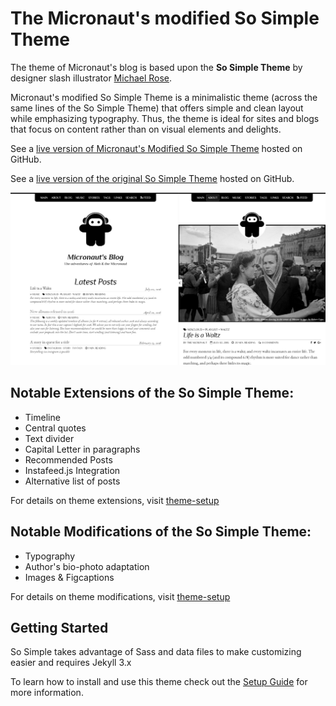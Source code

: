 # The Micronaut's modified So Simple Theme 

The theme of Micronaut's blog is based upon the  **So Simple Theme**  by designer slash illustrator [Michael Rose](http://mademistakes.com).

Micronaut's modified So Simple Theme is a minimalistic theme (across the same lines of the So Simple Theme) that offers simple and clean layout while emphasizing typography. Thus, the theme is ideal for sites and blogs that focus on content rather than on visual elements and delights.

See a [live version of Micronaut's Modified So Simple Theme](http://themicronaut.github.io/) hosted on GitHub.

See a [live version of the original So Simple Theme](http://mmistakes.github.io/so-simple-theme/) hosted on GitHub.

![screenshot of So Simple Theme](/images/so-simple-theme-preview.jpg)

## Notable Extensions of the So Simple Theme:
* Timeline
* Central quotes
* Text divider
* Capital Letter in paragraphs
* Recommended Posts
* Instafeed.js Integration
* Alternative list of posts

For details on theme extensions, visit [theme-setup](http://themicronaut.github.io/theme-setup/#alehs-customizations)

## Notable Modifications of the So Simple Theme:
* Typography
* Author's bio-photo adaptation
* Images & Figcaptions

For details on theme modifications, visit [theme-setup](http://themicronaut.github.io/theme-setup/#alehs-customizations)

## Getting Started
So Simple takes advantage of Sass and data files to make customizing easier and requires Jekyll 3.x

To learn how to install and use this theme check out the [Setup Guide](http://themicronaut.github.io/theme-setup/) for more information.


